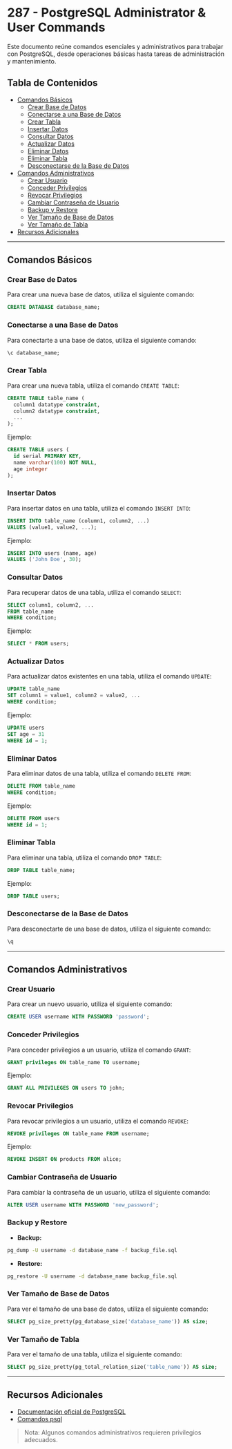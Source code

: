 # 287 - PostgreSQL Administrator & User Commands

Este documento reúne comandos esenciales y administrativos para trabajar con PostgreSQL, desde operaciones básicas hasta tareas de administración y mantenimiento.

## Tabla de Contenidos
- [Comandos Básicos](#comandos-básicos)
  - [Crear Base de Datos](#crear-base-de-datos)
  - [Conectarse a una Base de Datos](#conectarse-a-una-base-de-datos)
  - [Crear Tabla](#crear-tabla)
  - [Insertar Datos](#insertar-datos)
  - [Consultar Datos](#consultar-datos)
  - [Actualizar Datos](#actualizar-datos)
  - [Eliminar Datos](#eliminar-datos)
  - [Eliminar Tabla](#eliminar-tabla)
  - [Desconectarse de la Base de Datos](#desconectarse-de-la-base-de-datos)
- [Comandos Administrativos](#comandos-administrativos)
  - [Crear Usuario](#crear-usuario)
  - [Conceder Privilegios](#conceder-privilegios)
  - [Revocar Privilegios](#revocar-privilegios)
  - [Cambiar Contraseña de Usuario](#cambiar-contraseña-de-usuario)
  - [Backup y Restore](#backup-y-restore)
  - [Ver Tamaño de Base de Datos](#ver-tamaño-de-base-de-datos)
  - [Ver Tamaño de Tabla](#ver-tamaño-de-tabla)
- [Recursos Adicionales](#recursos-adicionales)

---

## Comandos Básicos

### Crear Base de Datos

Para crear una nueva base de datos, utiliza el siguiente comando:

```sql
CREATE DATABASE database_name;
```

### Conectarse a una Base de Datos

Para conectarte a una base de datos, utiliza el siguiente comando:

```sql
\c database_name;
```

### Crear Tabla

Para crear una nueva tabla, utiliza el comando `CREATE TABLE`:

```sql
CREATE TABLE table_name (
  column1 datatype constraint,
  column2 datatype constraint,
  ...
);
```

Ejemplo:

```sql
CREATE TABLE users (
  id serial PRIMARY KEY,
  name varchar(100) NOT NULL,
  age integer
);
```

### Insertar Datos

Para insertar datos en una tabla, utiliza el comando `INSERT INTO`:

```sql
INSERT INTO table_name (column1, column2, ...)
VALUES (value1, value2, ...);
```

Ejemplo:

```sql
INSERT INTO users (name, age)
VALUES ('John Doe', 30);
```

### Consultar Datos

Para recuperar datos de una tabla, utiliza el comando `SELECT`:

```sql
SELECT column1, column2, ...
FROM table_name
WHERE condition;
```

Ejemplo:

```sql
SELECT * FROM users;
```

### Actualizar Datos

Para actualizar datos existentes en una tabla, utiliza el comando `UPDATE`:

```sql
UPDATE table_name
SET column1 = value1, column2 = value2, ...
WHERE condition;
```

Ejemplo:

```sql
UPDATE users
SET age = 31
WHERE id = 1;
```

### Eliminar Datos

Para eliminar datos de una tabla, utiliza el comando `DELETE FROM`:

```sql
DELETE FROM table_name
WHERE condition;
```

Ejemplo:

```sql
DELETE FROM users
WHERE id = 1;
```

### Eliminar Tabla

Para eliminar una tabla, utiliza el comando `DROP TABLE`:

```sql
DROP TABLE table_name;
```

Ejemplo:

```sql
DROP TABLE users;
```

### Desconectarse de la Base de Datos

Para desconectarte de una base de datos, utiliza el siguiente comando:

```sql
\q
```

---

## Comandos Administrativos

### Crear Usuario

Para crear un nuevo usuario, utiliza el siguiente comando:

```sql
CREATE USER username WITH PASSWORD 'password';
```

### Conceder Privilegios

Para conceder privilegios a un usuario, utiliza el comando `GRANT`:

```sql
GRANT privileges ON table_name TO username;
```

Ejemplo:

```sql
GRANT ALL PRIVILEGES ON users TO john;
```

### Revocar Privilegios

Para revocar privilegios a un usuario, utiliza el comando `REVOKE`:

```sql
REVOKE privileges ON table_name FROM username;
```

Ejemplo:

```sql
REVOKE INSERT ON products FROM alice;
```

### Cambiar Contraseña de Usuario

Para cambiar la contraseña de un usuario, utiliza el siguiente comando:

```sql
ALTER USER username WITH PASSWORD 'new_password';
```

### Backup y Restore

- **Backup:**

```bash
pg_dump -U username -d database_name -f backup_file.sql
```

- **Restore:**

```bash
pg_restore -U username -d database_name backup_file.sql
```

### Ver Tamaño de Base de Datos

Para ver el tamaño de una base de datos, utiliza el siguiente comando:

```sql
SELECT pg_size_pretty(pg_database_size('database_name')) AS size;
```

### Ver Tamaño de Tabla

Para ver el tamaño de una tabla, utiliza el siguiente comando:

```sql
SELECT pg_size_pretty(pg_total_relation_size('table_name')) AS size;
```

---

## Recursos Adicionales

- [Documentación oficial de PostgreSQL](https://www.postgresql.org/docs/)
- [Comandos psql](https://www.postgresql.org/docs/current/app-psql.html)

> Nota: Algunos comandos administrativos requieren privilegios adecuados.